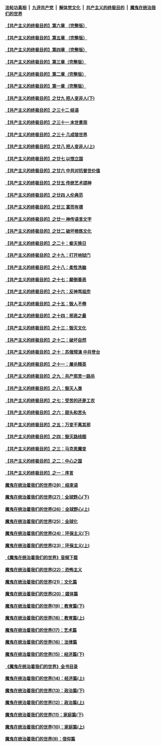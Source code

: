 ####  [法轮功真相](../../../../basic/blob/master/README.md?t=06181031) &nbsp;|&nbsp; [九评共产党](../../../../9ping.md/blob/master/README.md?t=06181031) &nbsp;|&nbsp; [解体党文化](../../../../jtdwh.md/blob/master/README.md?t=06181031)  &nbsp;|&nbsp; [共产主义的终极目的](../../../../gczydzjmd.md/blob/master/README.md?t=06181031) &nbsp;|&nbsp; [魔鬼在统治我们的世界](../../../../mgztzwmdsj.md/blob/master/README.md?t=06181031) 

#### [【共产主义的终极目的】第六章 （完整版）](../pages/nsc422/n11428913.md?t=06181031) 

#### [【共产主义的终极目的】第五章 （完整版）](../pages/nsc422/n11428912.md?t=06181031) 

#### [【共产主义的终极目的】第四章 （完整版）](../pages/nsc422/n11428907.md?t=06181031) 

#### [【共产主义的终极目的】第三章（完整版）](../pages/nsc422/n11428848.md?t=06181031) 

#### [【共产主义的终极目的】第二章（完整版）](../pages/nsc422/n11428831.md?t=06181031) 

#### [【共产主义的终极目的】第一章（完整版）](../pages/nsc422/n11417651.md?t=06181031) 

#### [【共产主义的终极目的】之廿九 把人变非人(下)](../pages/nsc422/n11344140.md?t=06181031) 

#### [【共产主义的终极目的】之三十二 结语](../pages/nsc422/n11360535.md?t=06181031) 

#### [【共产主义的终极目的】之三十一 末世景观](../pages/nsc422/n11351129.md?t=06181031) 

#### [【共产主义的终极目的】之三十 几成狼世界](../pages/nsc422/n11348280.md?t=06181031) 

#### [【共产主义的终极目的】之廿八 把人变非人(上)](../pages/nsc422/n11340492.md?t=06181031) 

#### [【共产主义的终极目的】之廿七 以恨立国](../pages/nsc422/n11336944.md?t=06181031) 

#### [【共产主义的终极目的】之廿六 中共对抗普世价值](../pages/nsc422/n11324785.md?t=06181031) 

#### [【共产主义的终极目的】之廿五 传统艺术颂神](../pages/nsc422/n11296396.md?t=06181031) 

#### [【共产主义的终极目的】之廿四 人伦典范](../pages/nsc422/n11296397.md?t=06181031) 

#### [【共产主义的终极目的】之廿三 富而有德](../pages/nsc422/n11283598.md?t=06181031) 

#### [【共产主义的终极目的】之廿一 神传语言文字](../pages/nsc422/n11263265.md?t=06181031) 

#### [【共产主义的终极目的】之廿二 破坏修炼文化](../pages/nsc422/n11245728.md?t=06181031) 

#### [【共产主义的终极目的】之二十：偷天换日](../pages/nsc422/n11238846.md?t=06181031) 

#### [【共产主义的终极目的】之十九：打开地狱门](../pages/nsc422/n11206376.md?t=06181031) 

#### [【共产主义的终极目的】之十八：柔性洗脑](../pages/nsc422/n11199994.md?t=06181031) 

#### [【共产主义的终极目的】之十七：颠倒善恶](../pages/nsc422/n11179782.md?t=06181031) 

#### [【共产主义的终极目的】之十六：反神骂祖宗](../pages/nsc422/n11166798.md?t=06181031) 

#### [【共产主义的终极目的】之十五：毁人不倦](../pages/nsc422/n11166792.md?t=06181031) 

#### [【共产主义的终极目的】之十四：邪恶之最](../pages/nsc422/n11150249.md?t=06181031) 

#### [【共产主义的终极目的】之十三：毁灭文化](../pages/nsc422/n11135227.md?t=06181031) 

#### [【共产主义的终极目的】之十二：破坏自然](../pages/nsc422/n11135214.md?t=06181031) 

#### [【共产主义的终极目的】之十：苏俄预演 中共登台](../pages/nsc422/n11118424.md?t=06181031) 

#### [【共产主义的终极目的】之十一：屠杀精英](../pages/nsc422/n11118442.md?t=06181031) 

#### [【共产主义的终极目的】之九：共产邪灵一路杀](../pages/nsc422/n11114139.md?t=06181031) 

#### [【共产主义的终极目的】之八：毁灭人类](../pages/nsc422/n11108503.md?t=06181031) 

#### [【共产主义的终极目的】之七：受苦的还是工农](../pages/nsc422/n11101809.md?t=06181031) 

#### [【共产主义的终极目的】之六：甜头和苦头](../pages/nsc422/n11096971.md?t=06181031) 

#### [【共产主义的终极目的】之五：万变不离其邪](../pages/nsc422/n11091285.md?t=06181031) 

#### [【共产主义的终极目的】之四：毁灭路线图](../pages/nsc422/n11086284.md?t=06181031) 

#### [【共产主义的终极目的】之三：马克思魔变](../pages/nsc422/n11061941.md?t=06181031) 

#### [【共产主义的终极目的】之二：中心之国](../pages/nsc422/n11047728.md?t=06181031) 

#### [【共产主义的终极目的】之一：序言](../pages/nsc422/n11086077.md?t=06181031) 

#### [魔鬼在统治着我们的世界(28)：结束语](../pages/nsc422/n10936246.md?t=06181031) 

#### [魔鬼在统治着我们的世界(27)：全球野心(下)](../pages/nsc422/n10928319.md?t=06181031) 

#### [魔鬼在统治着我们的世界(26)：全球野心(上)](../pages/nsc422/n10900318.md?t=06181031) 

#### [魔鬼在统治着我们的世界(25)：全球化](../pages/nsc422/n10788205.md?t=06181031) 

#### [魔鬼在统治着我们的世界(24)：环保主义(下)](../pages/nsc422/n10695307.md?t=06181031) 

#### [魔鬼在统治着我们的世界(23)：环保主义(上)](../pages/nsc422/n10688613.md?t=06181031) 

#### [《魔鬼在统治着我们的世界》音频下载](../pages/nsc422/n10635553.md?t=06181031) 

#### [魔鬼在统治着我们的世界(22)：恐怖主义](../pages/nsc422/n10614727.md?t=06181031) 

#### [魔鬼在统治着我们的世界(21)：文化篇](../pages/nsc422/n10597706.md?t=06181031) 

#### [魔鬼在统治着我们的世界(20)：媒体篇](../pages/nsc422/n10586579.md?t=06181031) 

#### [魔鬼在统治着我们的世界(19)：教育篇(下)](../pages/nsc422/n10564808.md?t=06181031) 

#### [魔鬼在统治着我们的世界(18)：教育篇(上)](../pages/nsc422/n10526970.md?t=06181031) 

#### [魔鬼在统治着我们的世界(17)：艺术篇](../pages/nsc422/n10499093.md?t=06181031) 

#### [魔鬼在统治着我们的世界(16)：法律篇](../pages/nsc422/n10485969.md?t=06181031) 

#### [魔鬼在统治着我们的世界(15)：经济篇(下)](../pages/nsc422/n10469975.md?t=06181031) 

#### [《魔鬼在统治着我们的世界》全书目录](../pages/nsc422/n10464261.md?t=06181031) 

#### [魔鬼在统治着我们的世界(14)：经济篇(上)](../pages/nsc422/n10457370.md?t=06181031) 

#### [魔鬼在统治着我们的世界(13)：政治篇(下)](../pages/nsc422/n10448270.md?t=06181031) 

#### [魔鬼在统治着我们的世界(12)：政治篇(上)](../pages/nsc422/n10444576.md?t=06181031) 

#### [魔鬼在统治着我们的世界(11)：家庭篇(下)](../pages/nsc422/n10440961.md?t=06181031) 

#### [魔鬼在统治着我们的世界(10)：家庭篇(上)](../pages/nsc422/n10435448.md?t=06181031) 

#### [魔鬼在统治着我们的世界(9)：信仰篇](../pages/nsc422/n10432159.md?t=06181031) 

